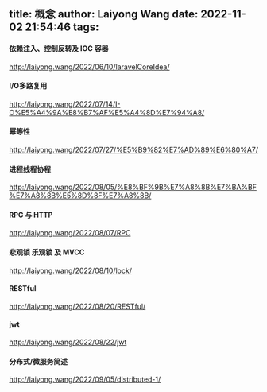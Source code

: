 title: 概念
author: Laiyong Wang
date: 2022-11-02 21:54:46
tags:
---
#### 依赖注入、控制反转及 IOC 容器
<http://laiyong.wang/2022/06/10/laravelCoreIdea/>

####  I/O多路复用
<http://laiyong.wang/2022/07/14/I-O%E5%A4%9A%E8%B7%AF%E5%A4%8D%E7%94%A8/>

#### 幂等性
<http://laiyong.wang/2022/07/27/%E5%B9%82%E7%AD%89%E6%80%A7/>

#### 进程线程协程
<http://laiyong.wang/2022/08/05/%E8%BF%9B%E7%A8%8B%E7%BA%BF%E7%A8%8B%E5%8D%8F%E7%A8%8B/>

#### RPC 与 HTTP
<http://laiyong.wang/2022/08/07/RPC>

#### 悲观锁 乐观锁 及 MVCC
<http://laiyong.wang/2022/08/10/lock/>

#### RESTful
<http://laiyong.wang/2022/08/20/RESTful/>
#### jwt
<http://laiyong.wang/2022/08/22/jwt>
#### 分布式/微服务简述
<http://laiyong.wang/2022/09/05/distributed-1/>